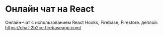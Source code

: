 # Онлайн чат на React

Онлайн-чат с использованием React Hooks, Firebase, Firestore.
деплой: https://chat-2b2ce.firebaseapp.com/
